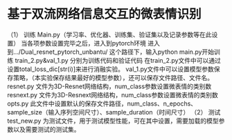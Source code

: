 # 基于双流网络信息交互的微表情识别

（1）	训练
Main.py（学习率、优化器、训练集、验证集以及记录参数等在此设置）
当各项参数设置完毕之后，进入到pytorch环境
进入到…/Dual_resnet_pytorch_unbantu/ 这个路径下，输入python main.py开始训练
train_2.py&val_1.py
分别为训练代码和验证代码
在train_2.py文件中可以通过设置total_loss_dic[str(i)]来进行消融实验。
val_1.py文件中可以设置模型参数保存策略，（本实验保存结果最好的模型参数），还可以保存文件路径、文件名。
resnet.py
文件为3D-Resnet网络结构，num_class参数设置微表情的类别数
resnext.py
文件为3D-Resnext网络结构，num_class参数设置微表情的类别数
opts.py
此文件中设置默认的保存文件路径，num_class、n_epochs、sample_size（输入序列空间尺寸）、sample_duration（时间尺寸）
（2）	测试
test_new.py
为测试文件，用于测试模型性能，可在其中设置，需要加载的模型参数以及需要测试的测试集。


